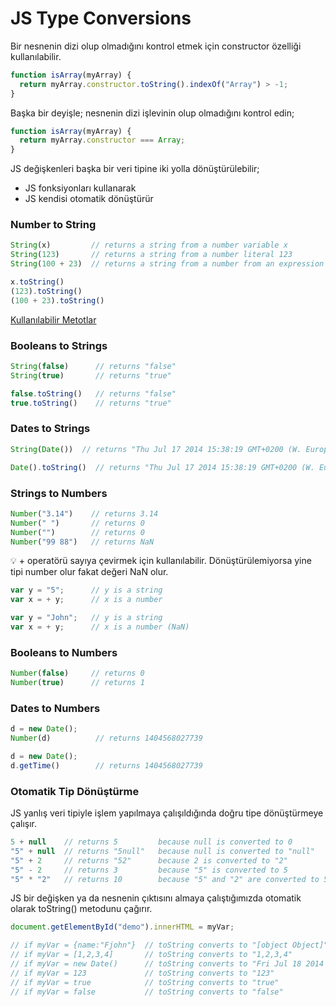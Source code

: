 # JS Type Conversions

Bir nesnenin dizi olup olmadığını kontrol etmek için constructor özelliği kullanılabilir.

```jsx
function isArray(myArray) {
  return myArray.constructor.toString().indexOf("Array") > -1;
}
```

Başka bir deyişle; nesnenin dizi işlevinin olup olmadığını kontrol edin;

```jsx
function isArray(myArray) {
  return myArray.constructor === Array;
}
```

JS değişkenleri başka bir veri tipine iki yolla dönüştürülebilir;

- JS fonksiyonları kullanarak
- JS kendisi otomatik dönüştürür

### Number to String

```jsx
String(x)         // returns a string from a number variable x
String(123)       // returns a string from a number literal 123
String(100 + 23)  // returns a string from a number from an expression

x.toString()
(123).toString()
(100 + 23).toString()
```

[Kullanılabilir Metotlar](JS%20Type%20Conversions%208a2d91456f11407999fdcc06fe8442a1/Kullan%C4%B1labilir%20Metotlar%20a1bce70cdf7b466bb080bdf41631052d.csv)

### Booleans to Strings

```jsx
String(false)      // returns "false"
String(true)       // returns "true"

false.toString()   // returns "false"
true.toString()    // returns "true"
```

### Dates to Strings

```jsx
String(Date())  // returns "Thu Jul 17 2014 15:38:19 GMT+0200 (W. Europe Daylight Time)"

Date().toString()  // returns "Thu Jul 17 2014 15:38:19 GMT+0200 (W. Europe Daylight Time)"
```

### Strings to Numbers

```jsx
Number("3.14")    // returns 3.14
Number(" ")       // returns 0
Number("")        // returns 0
Number("99 88")   // returns NaN
```

<aside>
💡 + operatörü sayıya çevirmek için kullanılabilir. Dönüştürülemiyorsa yine tipi number olur fakat değeri NaN olur.

</aside>

```jsx
var y = "5";      // y is a string
var x = + y;      // x is a number

var y = "John";   // y is a string
var x = + y;      // x is a number (NaN)
```

### Booleans to Numbers

```jsx
Number(false)     // returns 0
Number(true)      // returns 1
```

### Dates to Numbers

```jsx
d = new Date();
Number(d)          // returns 1404568027739

d = new Date();
d.getTime()        // returns 1404568027739
```

### Otomatik Tip Dönüştürme

JS yanlış veri tipiyle işlem yapılmaya çalışıldığında doğru tipe dönüştürmeye çalışır.

```jsx
5 + null    // returns 5         because null is converted to 0
"5" + null  // returns "5null"   because null is converted to "null"
"5" + 2     // returns "52"      because 2 is converted to "2"
"5" - 2     // returns 3         because "5" is converted to 5
"5" * "2"   // returns 10        because "5" and "2" are converted to 5 and 2
```

JS bir değişken ya da nesnenin çıktısını almaya çalıştığımızda otomatik olarak toString() metodunu çağırır.

```jsx
document.getElementById("demo").innerHTML = myVar;

// if myVar = {name:"Fjohn"}  // toString converts to "[object Object]"
// if myVar = [1,2,3,4]       // toString converts to "1,2,3,4"
// if myVar = new Date()      // toString converts to "Fri Jul 18 2014 09:08:55 GMT+0200"
// if myVar = 123             // toString converts to "123"
// if myVar = true            // toString converts to "true"
// if myVar = false           // toString converts to "false"

```